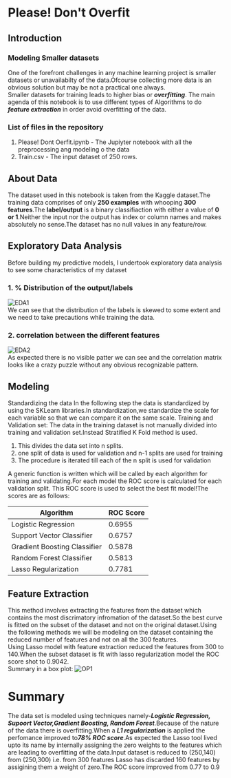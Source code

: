 # Please! Don't Overfit
## Introduction
### Modeling Smaller datasets <br>
One of the forefront challenges in any machine learning project is smaller datasets or unavailabilty of the data.Ofcourse collecting more data is an obvious solution but may be not a practical one always. <br>
Smaller datasets for training leads to higher bias or ***overfitting***.
The main agenda of this notebook is to use different types of Algorithms to do ***feature extraction*** in order avoid overfitting of the data.
### List of files in the repository
1. Please! Dont Oerfit.ipynb - The Jupiyter notebook with all the preprocessing ang modeling o the data
2. Train.csv - The input dataset of 250 rows.
## About Data
The dataset used in this notebook is taken from the Kaggle dataset.The training data comprises of only **250 examples** with whooping **300 features**.The **label/output** is a binary classifiaction with either a value of **0 or 1**.Neither the input nor the output has index or column names and makes absolutely no sense.The dataset has no null values in any feature/row.
## Exploratory Data Analysis
Before building my predictive models, I undertook exploratory data analysis to see some characteristics of my dataset
### 1. % Distribution of the output/labels
![EDA1](https://github.com/A-Aparna/Please-Don-t-Overfit/blob/master/Images/EDA_label.jpg)<br>
We can see that the distribution of the labels is skewed to some extent and we need to take precautions while training the data.
### 2. correlation between the different features
![EDA2](https://github.com/A-Aparna/Please-Don-t-Overfit/blob/master/Images/EDA_correlation.jpg) <br>
As expected there is no visible patter we can see and the correlation matrix looks like a crazy puzzle without any obvious recognizable pattern.
## Modeling
Standardizing the data In the following step the data is standardized by using the SKLearn libraries.In standardization,we standardize the scale for each variable so that we can compare it on the same scale.
Training and Validation set: The data in the training dataset is not manually divided into training and validation set.Instead Stratified K Fold method is used.
1. This divides the data set into n splits.
2. one split of data is used for validation and n-1 splits are used for training
3. The procedure is iterated till each of the n split is used for validation

A generic function is written which will be called by each algorithm for training and validating.For each model the ROC score is calculated for each validation split.
This ROC score is used to select the best fit model!The scores are as follows:

Algorithm | ROC Score
------------ | -------------
Logistic Regression | 0.6955
Support Vector Classifier | 0.6757
Gradient Boosting Classifier | 0.5878
Random Forest Classifier | 0.5813
Lasso Regularization | 0.7781

## Feature Extraction
This method involves extracting the features from the dataset which contains the most discrimatory infromation of the dataset.So the best curve is fitted on the subset of the dataset and not on the original dataset.Using the following methods we will be modeling on the dataset containing the reduced number of features and not on all the 300 features.<br>
Using Lasso model with feature extraction reduced the features from 300 to 140.When the subset dataset is fit with lasso regularization model the ROC score shot to 0.9042.<br>
Summary in a box plot:
![OP1](https://github.com/A-Aparna/Please-Don-t-Overfit/blob/master/Images/ROCScore_boxplot.jpg) <br>

# Summary
The data set is modeled using techniques namely-***Logistic Regression, Supoort Vector,Gradient Boosting, Random Forest***.Because of the nature of the data there is overfitting.When a ***L1 regularization*** is applied the perfomance improved to***78% ROC score***.As expected the Lasso tool lived upto its name by internally assigning the zero weights to the features which are leading to overfitting of the data.Input dataset is reduced to (250,140) from (250,300) i.e. from 300 features Lasso has discarded 160 features by assigining them a weight of zero.The ROC score improved from 0.77 to 0.9
